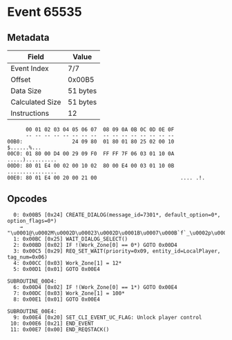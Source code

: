 # Event 65535

## Metadata

| Field           | Value    |
|-----------------|----------|
| Event Index     | 7/7      |
| Offset          | 0x00B5   |
| Data Size       | 51 bytes |
| Calculated Size | 51 bytes |
| Instructions    | 12       |

```
      00 01 02 03 04 05 06 07  08 09 0A 0B 0C 0D 0E 0F
      -- -- -- -- -- -- -- --  -- -- -- -- -- -- -- --
00B0:                24 09 80  01 80 01 80 25 02 00 10       $......%...
00C0: 01 80 00 D4 00 29 09 F0  FF FF 7F 06 03 01 10 0A  .....)..........
00D0: 80 01 E4 00 02 00 10 02  80 00 E4 00 03 01 10 0B  ................
00E0: 80 01 E4 00 20 00 21 00                           .... .!.        
```

## Opcodes

```
  0: 0x00B5 [0x24] CREATE_DIALOG(message_id=7301*, default_option=0*, option_flags=0*)
    → "\u0001@\u0002M\u0002D\u00023\u0002D\u0001B\u0007\u000B`f`_\u0002p\u000Ef\u0002h\u0002I\u0017\u0008\u0002=\u0007\u0003N\u0003G\u0003X\u0003gFLAG\u0002L\u0002]reset\u007F1\u0000\u0007"
  1: 0x00BC [0x25] WAIT_DIALOG_SELECT()
  2: 0x00BD [0x02] IF !(Work_Zone[0] == 0*) GOTO 0x00D4
  3: 0x00C5 [0x29] REQ_SET_WAIT(priority=0x09, entity_id=LocalPlayer, tag_num=0x06)
  4: 0x00CC [0x03] Work_Zone[1] = 12*
  5: 0x00D1 [0x01] GOTO 0x00E4

SUBROUTINE_00D4:
  6: 0x00D4 [0x02] IF !(Work_Zone[0] == 1*) GOTO 0x00E4
  7: 0x00DC [0x03] Work_Zone[1] = 100*
  8: 0x00E1 [0x01] GOTO 0x00E4

SUBROUTINE_00E4:
  9: 0x00E4 [0x20] SET_CLI_EVENT_UC_FLAG: Unlock player control
 10: 0x00E6 [0x21] END_EVENT
 11: 0x00E7 [0x00] END_REQSTACK()
```
